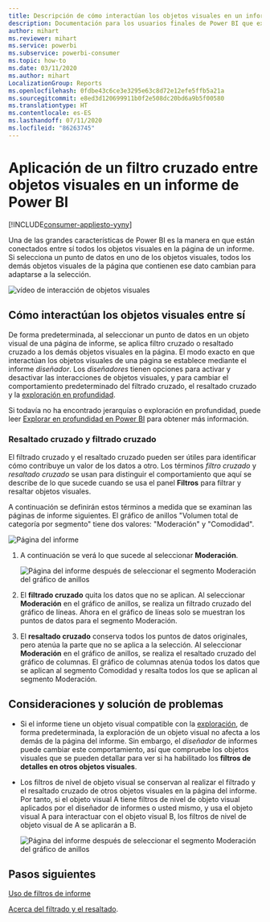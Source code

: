 ```yaml
---
title: Descripción de cómo interactúan los objetos visuales en un informe
description: Documentación para los usuarios finales de Power BI que explica cómo interactúan los objetos visuales en una página de informe.
author: mihart
ms.reviewer: mihart
ms.service: powerbi
ms.subservice: powerbi-consumer
ms.topic: how-to
ms.date: 03/11/2020
ms.author: mihart
LocalizationGroup: Reports
ms.openlocfilehash: 0fdbe43c6ce3e3295e63c8d72e12efe5ffb5a21a
ms.sourcegitcommit: e8ed3d120699911b0f2e508dc20bd6a9b5f00580
ms.translationtype: HT
ms.contentlocale: es-ES
ms.lasthandoff: 07/11/2020
ms.locfileid: "86263745"
---
```

# <a name="how-visuals-cross-filter-each-other-in-a-power-bi-report"></a>Aplicación de un filtro cruzado entre objetos visuales en un informe de Power BI

[!INCLUDE[consumer-appliesto-yyny](../includes/consumer-appliesto-yyny.md)]

Una de las grandes características de Power BI es la manera en que están conectados entre sí todos los objetos visuales en la página de un informe. Si selecciona un punto de datos en uno de los objetos visuales, todos los demás objetos visuales de la página que contienen ese dato cambian para adaptarse a la selección. 

![vídeo de interacción de objetos visuales](media/end-user-interactions/interactions.gif)

## <a name="how-visuals-interact-with-each-other"></a>Cómo interactúan los objetos visuales entre sí

De forma predeterminada, al seleccionar un punto de datos en un objeto visual de una página de informe, se aplica filtro cruzado o resaltado cruzado a los demás objetos visuales en la página. El modo exacto en que interactúan los objetos visuales de una página se establece mediante el informe *diseñador*. Los *diseñadores* tienen opciones para activar y desactivar las interacciones de objetos visuales, y para cambiar el comportamiento predeterminado del filtrado cruzado, el resaltado cruzado y la [exploración en profundidad](end-user-drill.md). 

Si todavía no ha encontrado jerarquías o exploración en profundidad, puede leer [Explorar en profundidad en Power BI](end-user-drill.md) para obtener más información. 

### <a name="cross-filtering-and-cross-highlighting"></a>Resaltado cruzado y filtrado cruzado

El filtrado cruzado y el resaltado cruzado pueden ser útiles para identificar cómo contribuye un valor de los datos a otro. Los términos *filtro cruzado* y *resaltado cruzado* se usan para distinguir el comportamiento que aquí se describe de lo que sucede cuando se usa el panel **Filtros** para filtrar y resaltar objetos visuales.  

A continuación se definirán estos términos a medida que se examinan las páginas de informe siguientes. El gráfico de anillos "Volumen total de categoría por segmento" tiene dos valores: "Moderación" y "Comodidad". 

![Página del informe](media/end-user-interactions/power-bi-interactions-before.png)

1. A continuación se verá lo que sucede al seleccionar **Moderación**.

    ![Página del informe después de seleccionar el segmento Moderación del gráfico de anillos](media/end-user-interactions/power-bi-interactions-after.png)

2. El **filtrado cruzado** quita los datos que no se aplican. Al seleccionar **Moderación** en el gráfico de anillos, se realiza un filtrado cruzado del gráfico de líneas. Ahora en el gráfico de líneas solo se muestran los puntos de datos para el segmento Moderación. 

3. El **resaltado cruzado** conserva todos los puntos de datos originales, pero atenúa la parte que no se aplica a la selección. Al seleccionar **Moderación** en el gráfico de anillos, se realiza el resaltado cruzado del gráfico de columnas. El gráfico de columnas atenúa todos los datos que se aplican al segmento Comodidad y resalta todos los que se aplican al segmento Moderación. 


## <a name="considerations-and-troubleshooting"></a>Consideraciones y solución de problemas
- Si el informe tiene un objeto visual compatible con la [exploración](end-user-drill.md), de forma predeterminada, la exploración de un objeto visual no afecta a los demás de la página del informe. Sin embargo, el *diseñador* de informes puede cambiar este comportamiento, así que compruebe los objetos visuales que se pueden detallar para ver si ha habilitado los **filtros de detalles en otros objetos visuales**.
    
- Los filtros de nivel de objeto visual se conservan al realizar el filtrado y el resaltado cruzado de otros objetos visuales en la página del informe. Por tanto, si el objeto visual A tiene filtros de nivel de objeto visual aplicados por el diseñador de informes o usted mismo, y usa el objeto visual A para interactuar con el objeto visual B, los filtros de nivel de objeto visual de A se aplicarán a B.

    ![Página del informe después de seleccionar el segmento Moderación del gráfico de anillos](media/end-user-interactions/power-bi-visual-filters.png)

## <a name="next-steps"></a>Pasos siguientes
[Uso de filtros de informe](../consumer/end-user-report-filter.md)


[Acerca del filtrado y el resaltado](end-user-report-filter.md).
